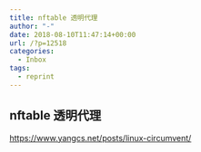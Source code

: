 ```yaml
---
title: nftable 透明代理
author: "-"
date: 2018-08-10T11:47:14+00:00
url: /?p=12518
categories:
  - Inbox
tags:
  - reprint
---
```

## nftable 透明代理
<https://www.yangcs.net/posts/linux-circumvent/>
